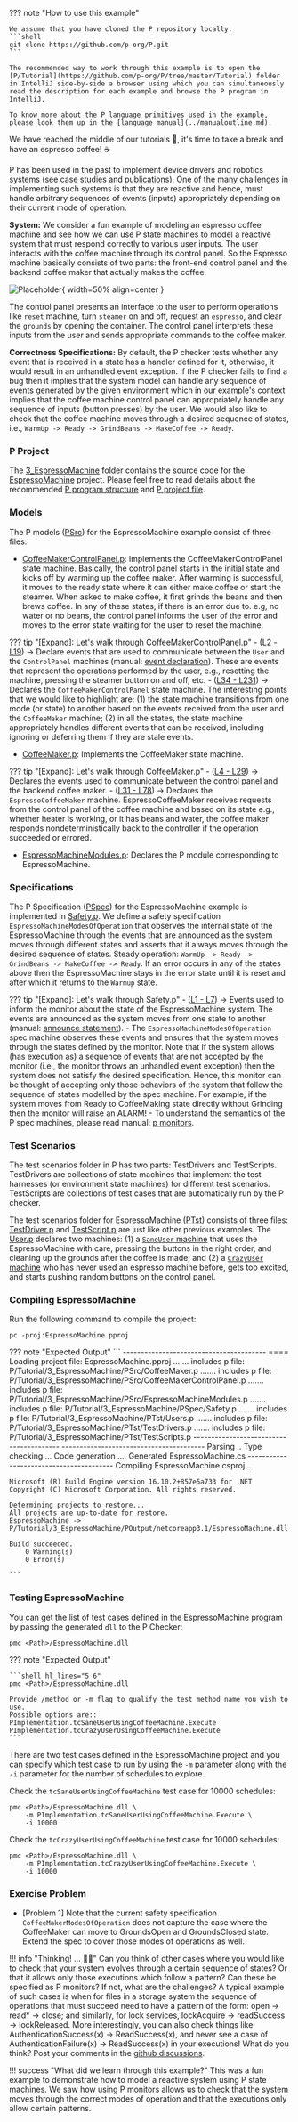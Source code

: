 ??? note "How to use this example"

    We assume that you have cloned the P repository locally.
    ```shell 
    git clone https://github.com/p-org/P.git
    ```

    The recommended way to work through this example is to open the [P/Tutorial](https://github.com/p-org/P/tree/master/Tutorial) folder in IntelliJ side-by-side a browser using which you can simultaneously read the description for each example and browse the P program in IntelliJ.

    To know more about the P language primitives used in the example, please look them up in the [language manual](../manualoutline.md).

We have reached the middle of our tutorials :yawning_face:, it's time to take a break and have an espresso coffee! :coffee:

P has been used in the past to implement device drivers and robotics systems (see [case studies](../casestudies.md) and [publications](../publications.md#p-case-studies)). One of the many challenges in implementing such systems is that they are reactive and hence, must handle arbitrary sequences of events (inputs) appropriately depending on their current mode of operation.

**System:** We consider a fun example of modeling an espresso coffee machine and see how we can use P state machines to model a reactive system that must respond correctly to various user inputs. The user interacts with the coffee machine through its control panel. So the Espresso machine basically consists of two parts: the front-end control panel and the backend coffee maker that actually makes the coffee.

![Placeholder](espressomachine.png){ width=50% align=center }

The control panel presents an interface to the user to perform operations like `reset` machine, turn `steamer` on and off, request an `espresso`, and clear the `grounds` by opening the container. The control panel interprets these inputs from the user and sends appropriate commands to the coffee maker.

**Correctness Specifications:**
By default, the P checker tests whether any event that is received in a state has a handler defined for it, otherwise, it would result in an unhandled event exception. If the P checker fails to find a bug then it implies that the system model can handle any sequence of events generated by the given environment which in our example's context implies that the coffee machine control panel can appropriately handle any sequence of inputs (button presses) by the user. We would also like to check that the coffee machine moves through a desired sequence of states, i.e., `WarmUp -> Ready -> GrindBeans -> MakeCoffee -> Ready`.

### P Project

The [3_EspressoMachine](https://github.com/p-org/P/tree/master/Tutorial/3_EspressoMachine) folder contains the source code for the [EspressoMachine](https://github.com/p-org/P/blob/master/Tutorial/3_EspressoMachine/EspressoMachine.pproj) project. Please feel free to read details about the recommended [P program structure](../advanced/structureOfPProgram.md) and [P project file](../advanced/PProject.md).

### Models

The P models ([PSrc](https://github.com/p-org/P/tree/master/Tutorial/3_EspressoMachine/PSrc)) for the EspressoMachine example consist of three files:

- [CoffeeMakerControlPanel.p](https://github.com/p-org/P/blob/master/Tutorial/3_EspressoMachine/PSrc/CoffeeMakerControlPanel.p): Implements the CoffeeMakerControlPanel state machine. Basically, the control panel starts in the initial state and kicks off by warming up the coffee maker. After warming is successful, it moves to the ready state where it can either make coffee or start the steamer. When asked to make coffee, it first grinds the beans and then brews coffee. In any of these states, if there is an error due to. e.g, no water or no beans, the control panel informs the user of the error and moves to the error state waiting for the user to reset the machine.
  
??? tip "[Expand]: Let's walk through CoffeeMakerControlPanel.p"
    - ([L2 - L19](https://github.com/p-org/P/blob/master/Tutorial/3_EspressoMachine/PSrc/CoffeeMakerControlPanel.p#L2-L19))  &rarr; Declare events that are used to communicate between the `User` and the `ControlPanel` machines (manual: [event declaration](../manual/events.md)). These are events that represent the operations performed by the user, e.g., resetting the machine, pressing the steamer button on and off, etc.
    - ([L34 - L231](https://github.com/p-org/P/blob/master/Tutorial/3_EspressoMachine/PSrc/CoffeeMakerControlPanel.p#L34-L231)) &rarr; Declares the `CoffeeMakerControlPanel` state machine. The interesting points that we would like to highlight are: (1) the state machine transitions from one mode (or state) to another based on the events received from the user and the `CoffeeMaker` machine; (2) in all the states, the state machine appropriately handles different events that can be received, including ignoring or deferring them if they are stale events.


- [CoffeeMaker.p](https://github.com/p-org/P/blob/master/Tutorial/3_EspressoMachine/PSrc/CoffeeMaker.p): Implements the CoffeeMaker state machine.
  
??? tip "[Expand]: Let's walk through CoffeeMaker.p"
    - ([L4 - L29](https://github.com/p-org/P/blob/master/Tutorial/3_EspressoMachine/PSrc/CoffeeMaker.p#L4-L29)) &rarr; Declares the events used to communicate between the control panel and the backend coffee maker.
    - ([L31 - L78](https://github.com/p-org/P/blob/master/Tutorial/3_EspressoMachine/PSrc/CoffeeMaker.p#L31-L78)) &rarr; Declares the `EspressoCoffeeMaker` machine. EspressoCoffeeMaker receives requests from the control panel of the coffee machine and
    based on its state e.g., whether heater is working, or it has beans and water, the coffee maker responds nondeterministically
    back to the controller if the operation succeeded or errored.

- [EspressoMachineModules.p](https://github.com/p-org/P/blob/master/Tutorial/3_EspressoMachine/PSrc/EspressoMachineModules.p): Declares the P module corresponding to EspressoMachine.

### Specifications

The P Specification ([PSpec](https://github.com/p-org/P/tree/master/Tutorial/3_EspressoMachine/PSpec)) for the EspressoMachine example is implemented in [Safety.p](https://github.com/p-org/P/blob/master/Tutorial/3_EspressoMachine/PSpec/Safety.p). We define a safety specification `EspressoMachineModesOfOperation` that observes the internal state of the EspressoMachine through the events that are announced as the system moves through different states and asserts that it always moves through the desired sequence of states. Steady operation: `WarmUp -> Ready -> GrindBeans -> MakeCoffee -> Ready`. If an error occurs in any of the states above then the EspressoMachine stays in the error state until
it is reset and after which it returns to the `Warmup` state.

??? tip "[Expand]: Let's walk through Safety.p"
    - ([L1 - L7](https://github.com/p-org/P/blob/master/Tutorial/3_EspressoMachine/PSpec/Safety.p#L1-L7)) &rarr; Events used to inform the monitor about the state of the EspressoMachine system. The events are announced as the system moves from one state to another (manual: [announce statement](../manual/statements.md#announce)).
    - The `EspressoMachineModesOfOperation` spec machine observes these events and ensures that the system moves through the states defined by the monitor. Note that if the system allows (has execution as) a sequence of events that are not accepted by the monitor (i.e., the monitor throws an unhandled event exception) then the system does not satisfy the desired specification. Hence, this monitor can be thought of accepting only those behaviors of the system that follow the sequence of states modelled by the spec machine. For example, if the system moves from Ready to CoffeeMaking state directly without Grinding then the monitor will raise an ALARM!
    - To understand the semantics of the P spec machines, please read manual: [p monitors](../manual/monitors.md).

### Test Scenarios

The test scenarios folder in P has two parts: TestDrivers and TestScripts. TestDrivers are collections of state machines that implement the test harnesses (or environment state machines) for different test scenarios. TestScripts are collections of test cases that are automatically run by the P checker.

The test scenarios folder for EspressoMachine ([PTst](https://github.com/p-org/P/tree/master/Tutorial/1_EspressoMachine/PTst)) consists of three files: [TestDriver.p](https://github.com/p-org/P/blob/master/Tutorial/3_EspressoMachine/PTst/TestDrivers.p) and [TestScript.p](https://github.com/p-org/P/blob/master/Tutorial/3_EspressoMachine/PTst/TestScripts.p) are just like other previous examples. The [User.p](https://github.com/p-org/P/blob/master/Tutorial/3_EspressoMachine/PTst/Users.p) declares two machines: (1) a [`SaneUser` machine](https://github.com/p-org/P/blob/master/Tutorial/3_EspressoMachine/PTst/Users.p#L4-L51) that uses the EspressoMachine with care, pressing the buttons in the right order, and cleaning up the grounds after the coffee is made; and (2) a [`CrazyUser` machine](https://github.com/p-org/P/blob/master/Tutorial/3_EspressoMachine/PTst/Users.p#L66-L136) who has never used an espresso machine before, gets too excited, and starts pushing random buttons on the control panel.  

### Compiling EspressoMachine

Run the following command to compile the  project:

```
pc -proj:EspressoMachine.pproj
```

??? note "Expected Output"
    ```
    ----------------------------------------
    ==== Loading project file: EspressoMachine.pproj
    ....... includes p file: P/Tutorial/3_EspressoMachine/PSrc/CoffeeMaker.p
    ....... includes p file: P/Tutorial/3_EspressoMachine/PSrc/CoffeeMakerControlPanel.p
    ....... includes p file: P/Tutorial/3_EspressoMachine/PSrc/EspressoMachineModules.p
    ....... includes p file: P/Tutorial/3_EspressoMachine/PSpec/Safety.p
    ....... includes p file: P/Tutorial/3_EspressoMachine/PTst/Users.p
    ....... includes p file: P/Tutorial/3_EspressoMachine/PTst/TestDrivers.p
    ....... includes p file: P/Tutorial/3_EspressoMachine/PTst/TestScripts.p
    ----------------------------------------
    ----------------------------------------
    Parsing ..
    Type checking ...
    Code generation ....
    Generated EspressoMachine.cs
    ----------------------------------------
    Compiling EspressoMachine.csproj ..

    Microsoft (R) Build Engine version 16.10.2+857e5a733 for .NET
    Copyright (C) Microsoft Corporation. All rights reserved.

    Determining projects to restore...
    All projects are up-to-date for restore.
    EspressoMachine -> P/Tutorial/3_EspressoMachine/POutput/netcoreapp3.1/EspressoMachine.dll

    Build succeeded.
        0 Warning(s)
        0 Error(s)

    ```

### Testing EspressoMachine

You can get the list of test cases defined in the EspressoMachine program by passing the generated `dll`
to the P Checker:

```shell
pmc <Path>/EspressoMachine.dll
```

??? note "Expected Output"

    ```shell hl_lines="5 6"
    pmc <Path>/EspressoMachine.dll

    Provide /method or -m flag to qualify the test method name you wish to use. 
    Possible options are::
    PImplementation.tcSaneUserUsingCoffeeMachine.Execute
    PImplementation.tcCrazyUserUsingCoffeeMachine.Execute
    ```

There are two test cases defined in the EspressoMachine project and you can specify which
test case to run by using the `-m` parameter along with the `-i` parameter for the number of schedules to explore.

Check the `tcSaneUserUsingCoffeeMachine` test case for 10000 schedules:

```
pmc <Path>/EspressoMachine.dll \
    -m PImplementation.tcSaneUserUsingCoffeeMachine.Execute \
    -i 10000
```

Check the `tcCrazyUserUsingCoffeeMachine` test case for 10000 schedules:

```
pmc <Path>/EspressoMachine.dll \
    -m PImplementation.tcCrazyUserUsingCoffeeMachine.Execute \
    -i 10000
```

### Exercise Problem

- [Problem 1] Note that the current safety specification `CoffeeMakerModesOfOperation` does not capture the case where the CoffeeMaker can move to GroundsOpen and GroundsClosed state. Extend the spec to cover those modes of operations as well.

!!! info "Thinking! ... :thinking::thinking:"
    Can you think of other cases where you would like to check that your system evolves through a certain sequence of states? Or that it allows only those executions which follow a pattern? Can these be specified as P monitors? If not, what are the challenges? A typical example of such cases is when for files in a storage system the sequence of operations that must succeed need to have a pattern of the form: open &rarr; read* &rarr; close; and similarly, for lock services, lockAcquire &rarr; readSuccess &rarr; lockReleased. More interestingly, you can also check things like: AuthenticationSuccess(x) &rarr; ReadSuccess(x), and never see a case of AuthenticationFailure(x) &rarr; ReadSuccess(x) in your executions! What do you think? Post your comments in the [github discussions](https://github.com/p-org/P/discussions).

!!! success "What did we learn through this example?"
    This was a fun example to demonstrate how to model a reactive system using P state machines. We saw how using P monitors allows us to check that the system moves through the correct modes of operation and that the executions only allow certain patterns.
